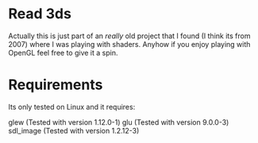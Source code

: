 # Read 3ds

Actually this is just part of an _really_ old project that I found (I think its from 2007) where I was playing with shaders. Anyhow if you enjoy playing with OpenGL feel free to give it a spin.

# Requirements

Its only tested on Linux and it requires:

glew (Tested with version 1.12.0-1)
glu (Tested with version 9.0.0-3)
sdl_image (Tested with version 1.2.12-3)


